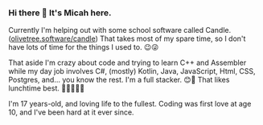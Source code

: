 ### Hi there 👋 It's Micah here.

<!--
**LuvForAirplanes/LuvForAirplanes** is a ✨ _special_ ✨ repository because its `README.md` (this file) appears on your GitHub profile.

Here are some ideas to get you started:

- 🔭 I’m currently working on ...
- 🌱 I’m currently learning ...
- 👯 I’m looking to collaborate on ...
- 🤔 I’m looking for help with ...
- 💬 Ask me about ...
- 📫 How to reach me: ...
- 😄 Pronouns: ...
- ⚡ Fun fact: ...
-->

Currently I'm helping out with some school software called Candle. ([olivetree.software/candle](https://olivetree.software/candle)) That takes most of my spare time, so I don't have lots of time for the things I used to. 😉😜

That aside I'm crazy about code and trying to learn C++ and Assembler while my day job involves C#, (mostly) Kotlin, Java, JavaScript, Html, CSS, Postgres, and... you know the rest. I'm a full stacker. 😊🥪 That likes lunchtime best. 🍔🍕🍟🍰🦐

I'm 17 years-old, and loving life to the fullest. Coding was first love at age 10, and I've been hard at it ever since.
